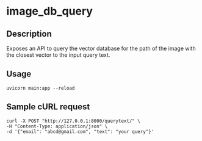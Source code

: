 # image_db_query

## Description

Exposes an API to query the vector database for the path of the image with the closest vector to the input query text.

## Usage
```uvicorn main:app --reload```

## Sample cURL request
```
curl -X POST "http://127.0.0.1:8000/querytext/" \
-H "Content-Type: application/json" \
-d '{"email": "abcd@gmail.com", "text": "your query"}'
```